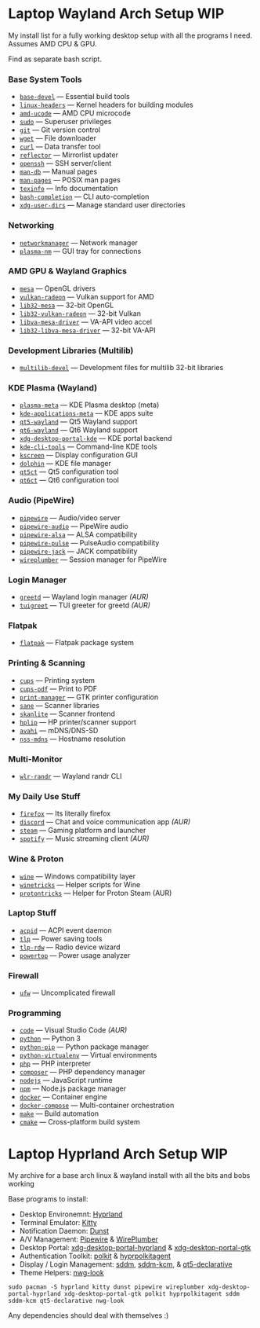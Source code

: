 # Laptop Wayland Arch Setup WIP
My install list for a fully working desktop setup with all the programs I need. Assumes AMD CPU & GPU.

Find as separate bash script.

### Base System Tools
- [`base-devel`](https://archlinux.org/packages/core/x86_64/base-devel/) — Essential build tools
- [`linux-headers`](https://archlinux.org/packages/core/x86_64/linux-headers/) — Kernel headers for building modules
- [`amd-ucode`](https://archlinux.org/packages/extra/any/amd-ucode/) — AMD CPU microcode
- [`sudo`](https://archlinux.org/packages/core/x86_64/sudo/) — Superuser privileges
- [`git`](https://archlinux.org/packages/extra/x86_64/git/) — Git version control
- [`wget`](https://archlinux.org/packages/core/x86_64/wget/) — File downloader
- [`curl`](https://archlinux.org/packages/core/x86_64/curl/) — Data transfer tool
- [`reflector`](https://archlinux.org/packages/community/any/reflector/) — Mirrorlist updater
- [`openssh`](https://archlinux.org/packages/core/x86_64/openssh/) — SSH server/client
- [`man-db`](https://archlinux.org/packages/core/x86_64/man-db/) — Manual pages
- [`man-pages`](https://archlinux.org/packages/core/any/man-pages/) — POSIX man pages
- [`texinfo`](https://archlinux.org/packages/core/x86_64/texinfo/) — Info documentation
- [`bash-completion`](https://archlinux.org/packages/extra/any/bash-completion/) — CLI auto-completion
- [`xdg-user-dirs`](https://archlinux.org/packages/extra/x86_64/xdg-user-dirs/) — Manage standard user directories

### Networking
- [`networkmanager`](https://archlinux.org/packages/extra/x86_64/networkmanager/) — Network manager
- [`plasma-nm`](https://archlinux.org/packages/extra/x86_64/plasma-nm/) — GUI tray for connections

### AMD GPU & Wayland Graphics
- [`mesa`](https://archlinux.org/packages/extra/x86_64/mesa/) — OpenGL drivers
- [`vulkan-radeon`](https://archlinux.org/packages/extra/x86_64/vulkan-radeon/) — Vulkan support for AMD
- [`lib32-mesa`](https://archlinux.org/packages/multilib/x86_64/lib32-mesa/) — 32-bit OpenGL
- [`lib32-vulkan-radeon`](https://archlinux.org/packages/multilib/x86_64/lib32-vulkan-radeon/) — 32-bit Vulkan
- [`libva-mesa-driver`](https://archlinux.org/packages/extra/x86_64/libva-mesa-driver/) — VA-API video accel
- [`lib32-libva-mesa-driver`](https://archlinux.org/packages/multilib/x86_64/lib32-libva-mesa-driver/) — 32-bit VA-API

### Development Libraries (Multilib)
- [`multilib-devel`](https://archlinux.org/packages/multilib/x86_64/multilib-devel/) — Development files for multilib 32-bit libraries

### KDE Plasma (Wayland)
- [`plasma-meta`](https://archlinux.org/packages/extra/x86_64/plasma-meta/) — KDE Plasma desktop (meta)
- [`kde-applications-meta`](https://archlinux.org/packages/extra/x86_64/kde-applications-meta/) — KDE apps suite
- [`qt5-wayland`](https://archlinux.org/packages/extra/x86_64/qt5-wayland/) — Qt5 Wayland support
- [`qt6-wayland`](https://archlinux.org/packages/extra/x86_64/qt6-wayland/) — Qt6 Wayland support
- [`xdg-desktop-portal-kde`](https://archlinux.org/packages/extra/x86_64/xdg-desktop-portal-kde/) — KDE portal backend
- [`kde-cli-tools`](https://archlinux.org/packages/extra/x86_64/kde-cli-tools/) — Command-line KDE tools
- [`kscreen`](https://archlinux.org/packages/extra/x86_64/kscreen/) — Display configuration GUI
- [`dolphin`](https://archlinux.org/packages/extra/x86_64/dolphin/) — KDE file manager
- [`qt5ct`](https://archlinux.org/packages/community/x86_64/qt5ct/) — Qt5 configuration tool
- [`qt6ct`](https://archlinux.org/packages/community/x86_64/qt6ct/) — Qt6 configuration tool

### Audio (PipeWire)
- [`pipewire`](https://archlinux.org/packages/extra/x86_64/pipewire/) — Audio/video server
- [`pipewire-audio`](https://archlinux.org/packages/extra/x86_64/pipewire-audio/) — PipeWire audio
- [`pipewire-alsa`](https://archlinux.org/packages/extra/x86_64/pipewire-alsa/) — ALSA compatibility
- [`pipewire-pulse`](https://archlinux.org/packages/extra/x86_64/pipewire-pulse/) — PulseAudio compatibility
- [`pipewire-jack`](https://archlinux.org/packages/extra/x86_64/pipewire-jack/) — JACK compatibility
- [`wireplumber`](https://archlinux.org/packages/extra/x86_64/wireplumber/) — Session manager for PipeWire

### Login Manager
- [`greetd`](https://aur.archlinux.org/packages/greetd) — Wayland login manager *(AUR)*
- [`tuigreet`](https://aur.archlinux.org/packages/tuigreet) — TUI greeter for greetd *(AUR)*

### Flatpak
- [`flatpak`](https://archlinux.org/packages/extra/x86_64/flatpak/) — Flatpak package system

### Printing & Scanning
- [`cups`](https://archlinux.org/packages/extra/x86_64/cups/) — Printing system
- [`cups-pdf`](https://archlinux.org/packages/community/x86_64/cups-pdf/) — Print to PDF
- [`print-manager`](https://archlinux.org/packages/extra/x86_64/print-manager/) — GTK printer configuration
- [`sane`](https://archlinux.org/packages/extra/x86_64/sane/) — Scanner libraries
- [`skanlite`](https://archlinux.org/packages/extra/x86_64/skanlite/) — Scanner frontend
- [`hplip`](https://archlinux.org/packages/extra/x86_64/hplip/) — HP printer/scanner support
- [`avahi`](https://archlinux.org/packages/extra/x86_64/avahi/) — mDNS/DNS-SD
- [`nss-mdns`](https://archlinux.org/packages/extra/x86_64/nss-mdns/) — Hostname resolution

### Multi-Monitor 
- [`wlr-randr`](https://archlinux.org/packages/community/x86_64/wlr-randr/) — Wayland randr CLI

### My Daily Use Stuff
- [`firefox`](https://archlinux.org/packages/extra/x86_64/firefox/) — Its literally firefox
- [`discord`](https://aur.archlinux.org/packages/discord) — Chat and voice communication app *(AUR)*
- [`steam`](https://archlinux.org/packages/extra/x86_64/steam/) — Gaming platform and launcher
- [`spotify`](https://aur.archlinux.org/packages/spotify) — Music streaming client *(AUR)*

### Wine & Proton
- [`wine`](https://archlinux.org/packages/extra/x86_64/wine/) — Windows compatibility layer
- [`winetricks`](https://archlinux.org/packages/community/x86_64/winetricks/) — Helper scripts for Wine
- [`protontricks`](https://aur.archlinux.org/packages/protontricks) — Helper for Proton Steam (AUR)

### Laptop Stuff
- [`acpid`](https://archlinux.org/packages/core/x86_64/acpid/) — ACPI event daemon
- [`tlp`](https://archlinux.org/packages/community/x86_64/tlp/) — Power saving tools
- [`tlp-rdw`](https://archlinux.org/packages/community/x86_64/tlp-rdw/) — Radio device wizard
- [`powertop`](https://archlinux.org/packages/community/x86_64/powertop/) — Power usage analyzer

### Firewall
- [`ufw`](https://archlinux.org/packages/community/x86_64/ufw/) — Uncomplicated firewall

### Programming
- [`code`](https://aur.archlinux.org/packages/visual-studio-code-bin) — Visual Studio Code *(AUR)*
- [`python`](https://archlinux.org/packages/extra/x86_64/python/) — Python 3
- [`python-pip`](https://archlinux.org/packages/extra/x86_64/python-pip/) — Python package manager
- [`python-virtualenv`](https://archlinux.org/packages/community/any/python-virtualenv/) — Virtual environments
- [`php`](https://archlinux.org/packages/extra/x86_64/php/) — PHP interpreter
- [`composer`](https://archlinux.org/packages/community/any/composer/) — PHP dependency manager
- [`nodejs`](https://archlinux.org/packages/community/x86_64/nodejs/) — JavaScript runtime
- [`npm`](https://archlinux.org/packages/community/x86_64/npm/) — Node.js package manager
- [`docker`](https://archlinux.org/packages/community/x86_64/docker/) — Container engine
- [`docker-compose`](https://archlinux.org/packages/community/x86_64/docker-compose/) — Multi-container orchestration
- [`make`](https://archlinux.org/packages/core/x86_64/make/) — Build automation
- [`cmake`](https://archlinux.org/packages/extra/x86_64/cmake/) — Cross-platform build system

# Laptop Hyprland Arch Setup WIP
My archive for a base arch linux & wayland install with all the bits and bobs working

Base programs to install:

- Desktop Environemnt: [Hyprland](https://hyprland.org/)
- Terminal Emulator: [Kitty](https://sw.kovidgoyal.net/kitty/)
- Notification Daemon: [Dunst](https://dunst-project.org/)
- A/V Management: [Pipewire](https://pipewire.org/) & [WirePlumber](https://pipewire.pages.freedesktop.org/wireplumber/)
- Desktop Portal: [xdg-desktop-portal-hyprland](https://github.com/hyprwm/xdg-desktop-portal-hyprland) & [xdg-desktop-portal-gtk](https://github.com/flatpak/xdg-desktop-portal-gtk)
- Authentication Toolkit: [polkit](https://wiki.archlinux.org/title/Polkit) & [hyprpolkitagent](https://archlinux.org/packages/?name=hyprpolkitagent)
- Display / Login Management: [sddm](https://wiki.archlinux.org/title/SDDM), [sddm-kcm](https://archlinux.org/packages/?name=sddm-kcm), & [qt5-declarative](https://archlinux.org/packages/?name=qt5-declarative)
- Theme Helpers: [nwg-look](https://github.com/nwg-piotr/nwg-look)

```
sudo pacman -S hyprland kitty dunst pipewire wireplumber xdg-desktop-portal-hyprland xdg-desktop-portal-gtk polkit hyprpolkitagent sddm sddm-kcm qt5-declarative nwg-look
```
Any dependencies should deal with themselves :)
